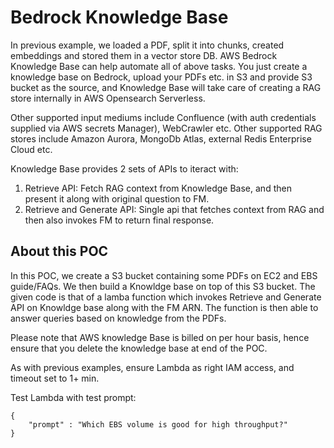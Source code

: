 # Bedrock Knowledge Base

In previous example, we loaded a PDF, split it into chunks, created embeddings and stored them in a vector store DB. AWS Bedrock Knowledge Base can help automate all of above tasks. You just create a knowledge base on Bedrock, upload your PDFs etc. in S3 and provide S3 bucket as the source, and Knowledge Base will take care of creating a RAG store internally in AWS Opensearch Serverless. 

Other supported input mediums include Confluence (with auth credentials supplied via AWS secrets Manager), WebCrawler etc. Other supported RAG stores include Amazon Aurora, MongoDb Atlas, external Redis Enterprise Cloud etc.

Knowledge Base provides 2 sets of APIs to iteract with:
1. Retrieve API: Fetch RAG context from Knowledge Base, and then present it along with original question to FM.
2. Retrieve and Generate API: Single api that fetches context from RAG and then also invokes FM to return final response.

## About this POC
In this POC, we create a S3 bucket containing some PDFs on EC2 and EBS guide/FAQs. We then build a Knowldge base on top of this S3 bucket.
The given code is that of a lamba function which invokes Retrieve and Generate API on Knowldge base along with the FM ARN. The function is then able to answer queries based on knowledge from the PDFs.

Please note that AWS knowledge Base is billed on per hour basis, hence ensure that you delete the knowledge base at end of the POC.

As with previous examples, ensure Lambda as right IAM access, and timeout set to 1+ min.

Test Lambda with test prompt:
```
{
    "prompt" : "Which EBS volume is good for high throughput?"
}
```